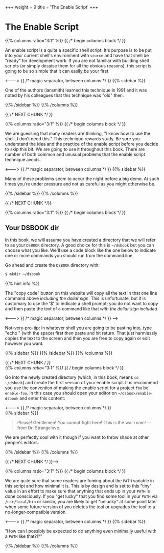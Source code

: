 +++
weight = 9
title = 'The Enable Script'
+++

# The Enable Script

{{% columns ratio="3:1" %}} {{ /* begin columns block */ }} 

An enable script is a quite a specific shell script.  It's purpose is to be
put into your current shell's environment with `source` and have that shell
be "ready" for development work.   If you are not familiar with building
shell scripts (or simply despise them for all the obvious reasons), this
script is going to be so simple that it can easily be your first.

<---> {{ /*  magic separator, between columns */ }} 
{{% sidebar %}}

One of the authors (iansmith) learned this technique in 1991 and it was noted
by his colleagues that this technique was "old" then.

{{% /sidebar %}}
{{% /columns %}}

{{ /* NEXT CHUNK  */ }} 

{{% columns ratio="3:1" %}} {{ /* begin columns block */ }}  

We are guessing that many readers are thinking, "I know how to use the shell,
I don't need this."  This technique rewards study.  Be sure you understand the
idea and the practice of the enable script before you decide to skip this bit.
We are going to use it throughout this book.  There are number of both common
and unusual problems that the enable script technique avoids.  

<---> {{ /* magic separator, between columns  */ }}
{{% sidebar %}}

Many of these problems seem to occur the night before a big demo.  At such times
you're under pressure and not as careful as you might otherwise be.

{{% /sidebar %}}
{{% /columns %}}

 {{ /* NEXT CHUNK */}} 

{{% columns ratio="3:1" %}} {{ /* begin columns block */ }}  

## Your DSBOOK dir

In this book, we will assume you have created a directory that we will refer
to as your `DSBOOK` directory.  A good choice for this is `~/dsbook` but you can 
choose what you like.  We'll use a code block like the one below to indicate
one or more commands you should run from the command line.

Go ahead and create the `DSBOOK` directory with:
```sh
$ mkdir ~/dsbook
```

{{% hint info %}}

The "copy code" button on this website will copy all the text in that one line 
command above _including the dollar sign_.  This is unfortunate, but it is customary
to use the '$' to indicate a shell prompt;  you do not want to copy and then
paste the text of a command like that _with the dollar sign included_.  

<---> {{ /* magic separator, between columns  */ }} -->

Not-very-pro-tip:
In whatever shell you are going to be pasting into, type "echo "  (with the space)
first _then_ paste and hit return.  That just harmlessly copies the text to the 
screen and then you are free to copy again or edit however you want.

{{% sidebar %}}
{{% /sidebar %}}
{{% /columns %}}

 {{ /* NEXT CHUNK */ }}  
{{% columns ratio="3:1" %}} {{ /* begin columns block */ }}  

Go into the newly created directory (which, in this book, means `cd ~/dsbook`) and create
the first version of your enable script.  It is recommend you use the convention of making the
enable script for a project `foo` be `enable-foo`.  In this case you should
open your editor on `~/dsbook/enable-dsbook` and enter this content:

<---> {{ /* magic separator, between columns */ }}  
{{% sidebar %}}
> Please! Gentlemen! You cannot fight here! This is the war room!  -- from Dr. Strangelove.

 We are perfectly cool with it though if you want to throw shade at other
people's editors.

{{% /sidebar %}}
{{% /columns %}}

{{ /*  NEXT CHUNK  */ }}-->

{{% columns ratio="3:1" %}} {{ /* begin columns block */ }}  

We are quite sure that some readers are fuming about the `PATH` variable in this
script and how minimal it is.  This is by design and is set to this "tiny" value
in an effort to make sure that anything that ends up in your `PATH` is done
consciously.  If you "get lucky" that you find some tool in your `PATH` via
`/usr/local/bin` or similar, you are likely to get "unlucky" at some point later
when some future version of you deletes the tool or upgrades the tool to a
no-longer-compatible version.

<---> {{ /* magic separator, between columns */ }} 
{{% sidebar %}}

"How can I possibly be expected to do anything even minimally useful with
a `PATH` like that?!?"

{{% /sidebar %}}
{{% /columns %}}
